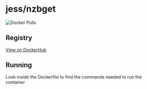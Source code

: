 # jess/nzbget

![Docker Pulls](https://img.shields.io/docker/pulls/jess/nzbget)



## Registry

[View on DockerHub](https://hub.docker.com/r/jess/nzbget)

## Running

Look inside the Dockerfile to find the commands needed to run the container
